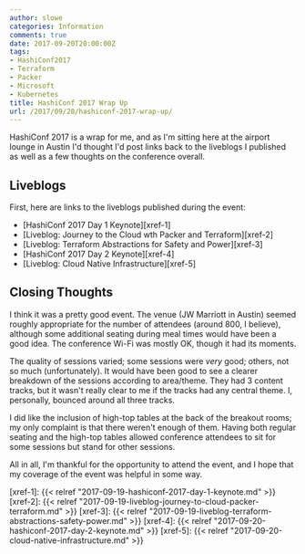 ```yaml
---
author: slowe
categories: Information
comments: true
date: 2017-09-20T20:00:00Z
tags:
- HashiConf2017
- Terraform
- Packer
- Microsoft
- Kubernetes
title: HashiConf 2017 Wrap Up
url: /2017/09/20/hashiconf-2017-wrap-up/
---
```


HashiConf 2017 is a wrap for me, and as I'm sitting here at the airport lounge in Austin I'd thought I'd post links back to the liveblogs I published as well as a few thoughts on the conference overall.<!--more-->

## Liveblogs

First, here are links to the liveblogs published during the event:

* [HashiConf 2017 Day 1 Keynote][xref-1]
* [Liveblog: Journey to the Cloud wth Packer and Terraform][xref-2]
* [Liveblog: Terraform Abstractions for Safety and Power][xref-3]
* [HashiConf 2017 Day 2 Keynote][xref-4]
* [Liveblog: Cloud Native Infrastructure][xref-5]

## Closing Thoughts

I think it was a pretty good event. The venue (JW Marriott in Austin) seemed roughly appropriate for the number of attendees (around 800, I believe), although some additional seating during meal times would have been a good idea. The conference Wi-Fi was mostly OK, though it had its moments.

The quality of sessions varied; some sessions were _very_ good; others, not so much (unfortunately). It would have been good to see a clearer breakdown of the sessions according to area/theme. They had 3 content tracks, but it wasn't really clear to me if the tracks had any central theme. I, personally, bounced around all three tracks.

I did like the inclusion of high-top tables at the back of the breakout rooms; my only complaint is that there weren't enough of them. Having both regular seating and the high-top tables allowed conference attendees to sit for some sessions but stand for other sessions.

All in all, I'm thankful for the opportunity to attend the event, and I hope that my coverage of the event was helpful in some way.



[xref-1]: {{< relref "2017-09-19-hashiconf-2017-day-1-keynote.md" >}}
[xref-2]: {{< relref "2017-09-19-liveblog-journey-to-cloud-packer-terraform.md" >}}
[xref-3]: {{< relref "2017-09-19-liveblog-terraform-abstractions-safety-power.md" >}}
[xref-4]: {{< relref "2017-09-20-hashiconf-2017-day-2-keynote.md" >}}
[xref-5]: {{< relref "2017-09-20-cloud-native-infrastructure.md" >}}
